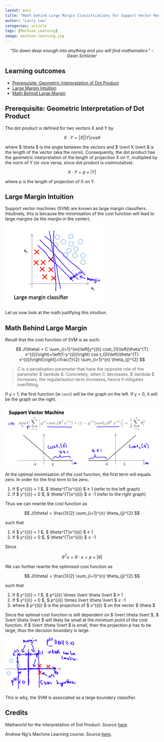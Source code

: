 ```yaml
---
layout: post
title: "Math behind Large Margin Classifications for Support Vector Machines"
author: "Larry Law"
categories: article
tags: [Machine Learning]
image: machine-learning.jpg
---
```

<div align="center">
    <i>"Go down deep enough into anything and you will find mathematics." - Dean Schlicter</i>
</div>

<!-- omit in toc -->
## Learning outcomes
- [Prerequisite: Geometric Interpretation of Dot Product](#prerequisite-geometric-interpretation-of-dot-product)
- [Large Margin Intuition](#large-margin-intuition)
- [Math Behind Large Margin](#math-behind-large-margin)

## Prerequisite: Geometric Interpretation of Dot Product

The dot product is defined for two vectors X and Y by

$$
X \cdot Y = |X||Y|cos\theta
$$

where \$ \theta \$ is the angle between the vectors and \$ \lvert X \lvert \$ is the length of the vector (aka the norm). Consequently, the dot product has the geometric interpretation of the length of projection X on Y, multiplied by the norm of Y (or vice versa, since dot product is commutative).

$$
X \cdot Y = p \times |Y|
$$

where p is the length of projection of X on Y.

## Large Margin Intuition
Support vector machines (SVM) are known as large margin classifiers. Intuitively, this is because the minimisation of the cost function will lead to large margins (ie the margin in the center).

![Support Vector Machine Margins](/assets/img/svm-margins.png)

Let us now look at the math justifying this intuition.

## Math Behind Large Margin
Recall that the cost function of SVM is as such:

$$
J(\theta) = C \sum_{i=1}^{m}\left[y^{(i)} cost_{1}\left(\theta^{T} x^{(i)}\right)+\left(1-y^{(i)}\right) cos t_{0}\left(\theta^{T} x^{(i)}\right)\right]+\frac{1}{2} \sum_{i=1}^{n} \theta_{j}^{2}
$$

> _C_ is a penalisation parameter that have the opposite role of the parameter \$ \lambda \$. Concretely, when C decreases, \$ \lambda \$ increases, the regularisation term increases, hence it mitigates overfitting.

If y = 1, the first function (ie `cost`) will be the graph on the left. If y = 0, it will be the graph on the right.

![Support Vector Machine](/assets/img/svm.png)

At the optimal minimisation of the cost function, the first term will equals zero. In order for the first term to be zero, 
1. If \$ y^{(i)} = 1 \$, \$ \theta^{T}x^{(i)} \$ ≥ 1 (refer to the left graph)
2. If \$ y^{(i)} = 0 \$, \$ \theta^{T}x^{(i)} \$ ≤ -1 (refer to the right graph)

Thus we can rewrite the cost function as 

$$
J(\theta) = \frac{1}{2} \sum_{i=1}^{n} \theta_{j}^{2}
$$

such that 
1. If \$ y^{(i)} = 1 \$, \$ \theta^{T}x^{(i)} \$ ≥ 1
2. If \$ y^{(i)} = 0 \$, \$ \theta^{T}x^{(i)} \$ ≤ -1

Since 

$$
\theta^{T}x = \theta \cdot x = p \times |\theta|
$$

We can further rewrite the optimised cost function as 

$$
J(\theta) = \frac{1}{2} \sum_{i=1}^{n} \theta_{j}^{2}
$$

such that 

1. If \$ y^{(i)} = 1 \$, \$ p^{(i)} \times \lvert \theta \lvert \$ ≥ 1
2. If \$ y^{(i)} = 0 \$, \$ p^{(i)} \times \lvert \theta \lvert \$ ≤ -1
3. where \$ p^{(i)} \$ is the projection of \$ x^{(i)} \$ on the vector \$ \theta \$

Since the optimal cost function is still dependent on \$ \lvert \theta \lvert \$, \$ \lvert \theta \lvert \$ will likely be small at the minimum point of the cost function. If \$ \lvert \theta \lvert \$ is small, then the projection _p_ has to be large, thus the decision boundary is large.

![Support Vector Margin](/assets/img/svm-margin-2.png)

This is why, the SVM is associated as a large boundary classifier.

<!-- omit in toc -->
## Credits
Mathworld for the interpretation of Dot Product. Source [here](http://mathworld.wolfram.com/DotProduct.html).

Andrew Ng's Machine Learning course. Source [here](https://www.coursera.org/learn/machine-learning).
